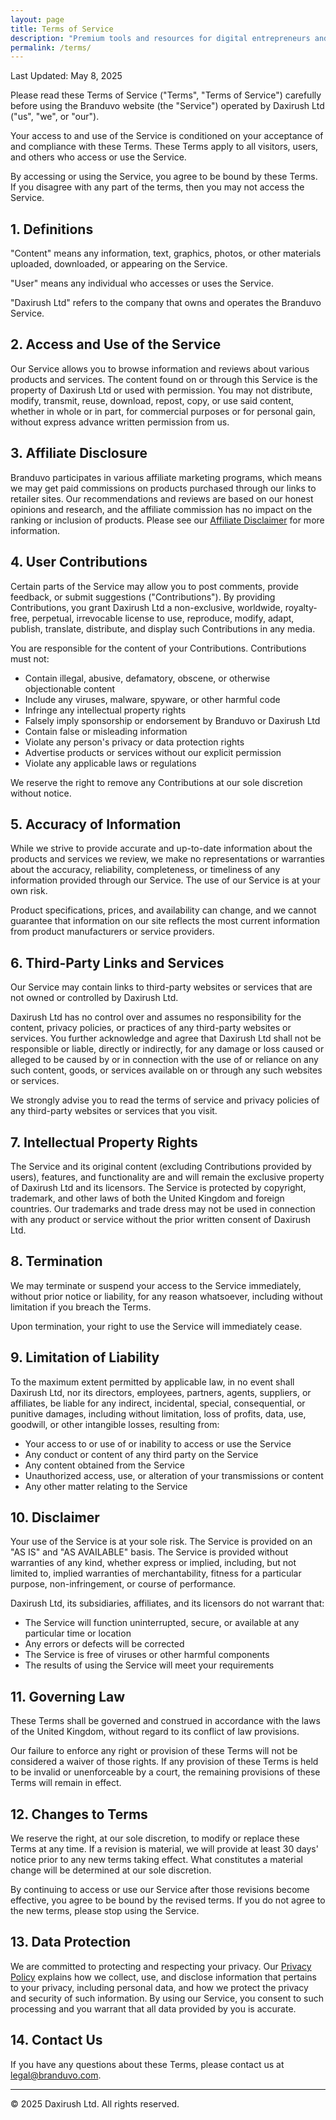 ```yaml
---
layout: page
title: Terms of Service
description: "Premium tools and resources for digital entrepreneurs and creative professionals. Our curated selection helps you grow your business with trusted solutions."
permalink: /terms/
---
```





Last Updated: May 8, 2025

Please read these Terms of Service ("Terms", "Terms of Service") carefully before using the Branduvo website (the "Service") operated by Daxirush Ltd ("us", "we", or "our").

Your access to and use of the Service is conditioned on your acceptance of and compliance with these Terms. These Terms apply to all visitors, users, and others who access or use the Service.

By accessing or using the Service, you agree to be bound by these Terms. If you disagree with any part of the terms, then you may not access the Service.

## 1. Definitions

"Content" means any information, text, graphics, photos, or other materials uploaded, downloaded, or appearing on the Service.

"User" means any individual who accesses or uses the Service.

"Daxirush Ltd" refers to the company that owns and operates the Branduvo Service.

## 2. Access and Use of the Service

Our Service allows you to browse information and reviews about various products and services. The content found on or through this Service is the property of Daxirush Ltd or used with permission. You may not distribute, modify, transmit, reuse, download, repost, copy, or use said content, whether in whole or in part, for commercial purposes or for personal gain, without express advance written permission from us.

## 3. Affiliate Disclosure

Branduvo participates in various affiliate marketing programs, which means we may get paid commissions on products purchased through our links to retailer sites. Our recommendations and reviews are based on our honest opinions and research, and the affiliate commission has no impact on the ranking or inclusion of products. Please see our [Affiliate Disclaimer](/affiliate-disclaimer/) for more information.

## 4. User Contributions

Certain parts of the Service may allow you to post comments, provide feedback, or submit suggestions ("Contributions"). By providing Contributions, you grant Daxirush Ltd a non-exclusive, worldwide, royalty-free, perpetual, irrevocable license to use, reproduce, modify, adapt, publish, translate, distribute, and display such Contributions in any media.

You are responsible for the content of your Contributions. Contributions must not:
- Contain illegal, abusive, defamatory, obscene, or otherwise objectionable content
- Include any viruses, malware, spyware, or other harmful code
- Infringe any intellectual property rights
- Falsely imply sponsorship or endorsement by Branduvo or Daxirush Ltd
- Contain false or misleading information
- Violate any person's privacy or data protection rights
- Advertise products or services without our explicit permission
- Violate any applicable laws or regulations

We reserve the right to remove any Contributions at our sole discretion without notice.

## 5. Accuracy of Information

While we strive to provide accurate and up-to-date information about the products and services we review, we make no representations or warranties about the accuracy, reliability, completeness, or timeliness of any information provided through our Service. The use of our Service is at your own risk.

Product specifications, prices, and availability can change, and we cannot guarantee that information on our site reflects the most current information from product manufacturers or service providers.

## 6. Third-Party Links and Services

Our Service may contain links to third-party websites or services that are not owned or controlled by Daxirush Ltd.

Daxirush Ltd has no control over and assumes no responsibility for the content, privacy policies, or practices of any third-party websites or services. You further acknowledge and agree that Daxirush Ltd shall not be responsible or liable, directly or indirectly, for any damage or loss caused or alleged to be caused by or in connection with the use of or reliance on any such content, goods, or services available on or through any such websites or services.

We strongly advise you to read the terms of service and privacy policies of any third-party websites or services that you visit.

## 7. Intellectual Property Rights

The Service and its original content (excluding Contributions provided by users), features, and functionality are and will remain the exclusive property of Daxirush Ltd and its licensors. The Service is protected by copyright, trademark, and other laws of both the United Kingdom and foreign countries. Our trademarks and trade dress may not be used in connection with any product or service without the prior written consent of Daxirush Ltd.

## 8. Termination

We may terminate or suspend your access to the Service immediately, without prior notice or liability, for any reason whatsoever, including without limitation if you breach the Terms.

Upon termination, your right to use the Service will immediately cease.

## 9. Limitation of Liability

To the maximum extent permitted by applicable law, in no event shall Daxirush Ltd, nor its directors, employees, partners, agents, suppliers, or affiliates, be liable for any indirect, incidental, special, consequential, or punitive damages, including without limitation, loss of profits, data, use, goodwill, or other intangible losses, resulting from:
- Your access to or use of or inability to access or use the Service
- Any conduct or content of any third party on the Service
- Any content obtained from the Service
- Unauthorized access, use, or alteration of your transmissions or content
- Any other matter relating to the Service

## 10. Disclaimer

Your use of the Service is at your sole risk. The Service is provided on an "AS IS" and "AS AVAILABLE" basis. The Service is provided without warranties of any kind, whether express or implied, including, but not limited to, implied warranties of merchantability, fitness for a particular purpose, non-infringement, or course of performance.

Daxirush Ltd, its subsidiaries, affiliates, and its licensors do not warrant that:
- The Service will function uninterrupted, secure, or available at any particular time or location
- Any errors or defects will be corrected
- The Service is free of viruses or other harmful components
- The results of using the Service will meet your requirements

## 11. Governing Law

These Terms shall be governed and construed in accordance with the laws of the United Kingdom, without regard to its conflict of law provisions.

Our failure to enforce any right or provision of these Terms will not be considered a waiver of those rights. If any provision of these Terms is held to be invalid or unenforceable by a court, the remaining provisions of these Terms will remain in effect.

## 12. Changes to Terms

We reserve the right, at our sole discretion, to modify or replace these Terms at any time. If a revision is material, we will provide at least 30 days' notice prior to any new terms taking effect. What constitutes a material change will be determined at our sole discretion.

By continuing to access or use our Service after those revisions become effective, you agree to be bound by the revised terms. If you do not agree to the new terms, please stop using the Service.

## 13. Data Protection

We are committed to protecting and respecting your privacy. Our [Privacy Policy](/privacy/) explains how we collect, use, and disclose information that pertains to your privacy, including personal data, and how we protect the privacy and security of such information. By using our Service, you consent to such processing and you warrant that all data provided by you is accurate.

## 14. Contact Us

If you have any questions about these Terms, please contact us at legal@branduvo.com.

---

© 2025 Daxirush Ltd. All rights reserved.